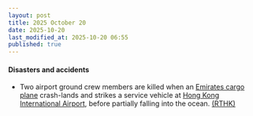 ```yaml
---
layout: post
title: 2025 October 20
date: 2025-10-20
last_modified_at: 2025-10-20 06:55
published: true
---
```



#### Disasters and accidents

* Two airport ground crew members are killed when an [Emirates cargo plane](https://en.wikipedia.org/wiki/Emirates_SkyCargo_Flight_9788 "Emirates SkyCargo Flight 9788") crash-lands and strikes a service vehicle at [Hong Kong International Airport](https://en.wikipedia.org/wiki/Hong_Kong_International_Airport "Hong Kong International Airport"), before partially falling into the ocean. [(RTHK)](https://news.rthk.hk/rthk/en/component/k2/1827882-20251020.htm)

